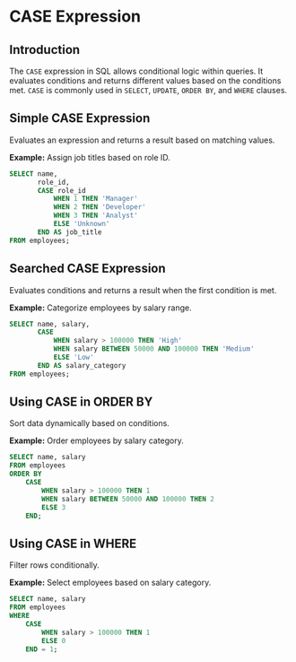 # CASE Expression

## Introduction
The `CASE` expression in SQL allows conditional logic within queries. It evaluates conditions and returns different values based on the conditions met. `CASE` is commonly used in `SELECT`, `UPDATE`, `ORDER BY`, and `WHERE` clauses.

## Simple CASE Expression
Evaluates an expression and returns a result based on matching values.

**Example:** Assign job titles based on role ID.
```sql
SELECT name,
       role_id,
       CASE role_id
           WHEN 1 THEN 'Manager'
           WHEN 2 THEN 'Developer'
           WHEN 3 THEN 'Analyst'
           ELSE 'Unknown'
       END AS job_title
FROM employees;
```

## Searched CASE Expression
Evaluates conditions and returns a result when the first condition is met.

**Example:** Categorize employees by salary range.
```sql
SELECT name, salary,
       CASE
           WHEN salary > 100000 THEN 'High'
           WHEN salary BETWEEN 50000 AND 100000 THEN 'Medium'
           ELSE 'Low'
       END AS salary_category
FROM employees;
```

## Using CASE in ORDER BY
Sort data dynamically based on conditions.

**Example:** Order employees by salary category.
```sql
SELECT name, salary
FROM employees
ORDER BY
    CASE
        WHEN salary > 100000 THEN 1
        WHEN salary BETWEEN 50000 AND 100000 THEN 2
        ELSE 3
    END;
```

## Using CASE in WHERE
Filter rows conditionally.

**Example:** Select employees based on salary category.
```sql
SELECT name, salary
FROM employees
WHERE
    CASE
        WHEN salary > 100000 THEN 1
        ELSE 0
    END = 1;
```
